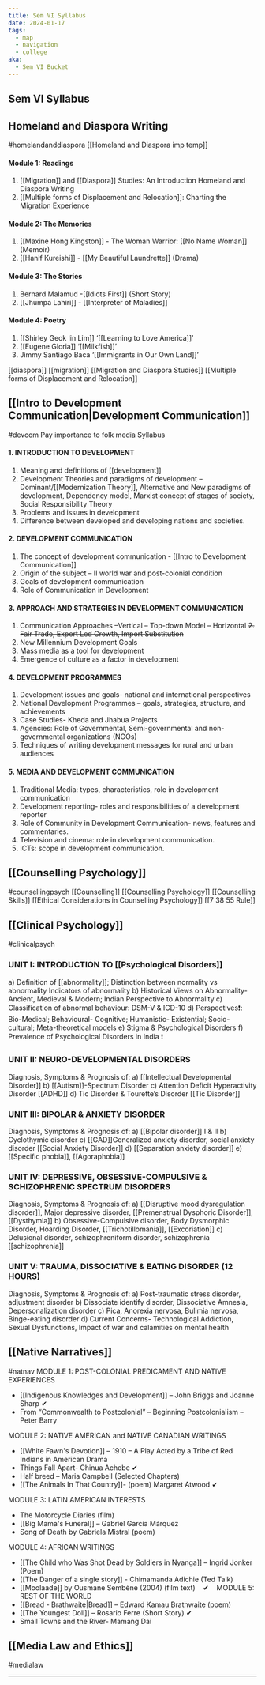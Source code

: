 ```yaml
---
title: Sem VI Syllabus
date: 2024-01-17
tags:
  - map
  - navigation
  - college
aka:
  - Sem VI Bucket
---
```

## Sem VI Syllabus
## Homeland and Diaspora Writing  
#homelandanddiaspora 
[[Homeland and Diaspora imp temp]]
#### Module 1: Readings
1. [[Migration]] and [[Diaspora]] Studies: An Introduction Homeland and Diaspora Writing 
2. [[Multiple forms of Displacement and Relocation]]: Charting the Migration Experience 
#### Module 2: The Memories
1. [[Maxine Hong Kingston]] - The Woman Warrior: [[No Name Woman]] (Memoir) 
2. [[Hanif Kureishi]] - [[My Beautiful Laundrette]] (Drama)
#### Module 3: The Stories
1. Bernard Malamud -[[Idiots First]] (Short Story)
2. [[Jhumpa Lahiri]] - [[Interpreter of Maladies]] 
#### Module 4: Poetry
1. [[Shirley Geok lin Lim]] ‘[[Learning to Love America]]’ 
2. [[Eugene Gloria]] ‘[[Milkfish]]’
3. Jimmy Santiago Baca ‘[[Immigrants in Our Own Land]]’

[[diaspora]]
[[migration]]
[[Migration and Diaspora Studies]]
[[Multiple forms of Displacement and Relocation]]
## [[Intro to Development Communication|Development Communication]] 
#devcom 
Pay importance to folk media
Syllabus
#### 1. INTRODUCTION TO DEVELOPMENT
1. Meaning and definitions of [[development]]
2. Development Theories and paradigms of development –Dominant/[[Modernization Theory]], Alternative and New paradigms of development, Dependency model, Marxist concept of stages of society, Social Responsibility Theory
3. Problems and issues in development 
4. Difference between developed and developing nations and societies.

#### 2. DEVELOPMENT COMMUNICATION
1. The concept of development communication - [[Intro to Development Communication]]
2. Origin of the subject – II world war and post-colonial condition
3. Goals of development communication 
4. Role of Communication in Development

#### 3. APPROACH AND STRATEGIES IN DEVELOPMENT COMMUNICATION
1. Communication Approaches –Vertical – Top-down Model – Horizontal
~~2. Fair Trade, Export Led Growth, Import Substitution~~
3. New Millennium Development Goals
4. Mass media as a tool for development
5. Emergence of culture as a factor in development
#### 4. DEVELOPMENT PROGRAMMES
1. Development issues and goals- national and international perspectives 
2. National Development Programmes – goals, strategies, structure, and achievements 
3. Case Studies- Kheda and Jhabua Projects 
4. Agencies: Role of Governmental, Semi-governmental and non-governmental organizations (NGOs)
5. Techniques of writing development messages for rural and urban audiences
#### 5. MEDIA AND DEVELOPMENT COMMUNICATION
1. Traditional Media: types, characteristics, role in development
communication
2. Development reporting- roles and responsibilities of a development
reporter
3. Role of Community in Development Communication- news, features and
commentaries. 
4. Television and cinema: role in development communication. 
5. ICTs: scope in development communication.
## [[Counselling Psychology]] 
#counsellingpsych 
[[Counselling]]
[[Counselling Psychology]]
[[Counselling Skills]]
[[Ethical Considerations in Counselling Psychology]]
[[7 38 55 Rule]]
## [[Clinical Psychology]] 
#clinicalpsych
### UNIT I: INTRODUCTION TO [[Psychological Disorders]] 
a) Definition of [[abnormality]]; Distinction between normality vs abnormality Indicators of
abnormality
b) Historical Views on Abnormality- Ancient, Medieval & Modern; Indian Perspective
to Abnormality
c) Classification of abnormal behaviour: DSM-V & ICD-10
d) Perspectives❗: Bio-Medical; Behavioural- Cognitive; Humanistic- Existential; Socio-
cultural; Meta-theoretical models
e) Stigma & Psychological Disorders
f) Prevalence of Psychological Disorders in India ❗
### UNIT II: NEURO-DEVELOPMENTAL DISORDERS 
Diagnosis, Symptoms & Prognosis of:
a) [[Intellectual Developmental Disorder]]
b) [[Autism]]-Spectrum Disorder
c) Attention Deficit Hyperactivity Disorder [[ADHD]]
d) Tic Disorder & Tourette’s Disorder [[Tic Disorder]]

### UNIT III: BIPOLAR & ANXIETY DISORDER 
Diagnosis, Symptoms & Prognosis of:
a) [[Bipolar disorder]] I & II
b) Cyclothymic disorder
c) [[GAD]]Generalized anxiety disorder, social anxiety disorder [[Social Anxiety Disorder]]
d) [[Separation anxiety disorder]]
e) [[Specific phobia]], [[Agoraphobia]]

### UNIT IV: DEPRESSIVE, OBSESSIVE-COMPULSIVE & SCHIZOPHRENIC SPECTRUM DISORDERS 
Diagnosis, Symptoms & Prognosis of:
a) [[Disruptive mood dysregulation disorder]], Major depressive disorder, [[Premenstrual Dysphoric Disorder]], [[Dysthymia]]
b) Obsessive-Compulsive disorder, Body Dysmorphic Disorder, Hoarding Disorder,
[[Trichotillomania]], [[Excoriation]]
c) Delusional disorder, schizophreniform disorder, schizophrenia [[schizophrenia]]
### UNIT V: TRAUMA, DISSOCIATIVE & EATING DISORDER (12 HOURS)
Diagnosis, Symptoms & Prognosis of:
a) Post-traumatic stress disorder, adjustment disorder
b) Dissociate identify disorder, Dissociative Amnesia, Depersonalization disorder
c) Pica, Anorexia nervosa, Bulimia nervosa, Binge-eating disorder
d) Current Concerns- Technological Addiction, Sexual Dysfunctions, Impact of war and
calamities on mental health


## [[Native Narratives]] 
#natnav 
MODULE 1: POST-COLONIAL PREDICAMENT AND NATIVE EXPERIENCES                            
- [[Indigenous Knowledges and Development]] – John Briggs and Joanne Sharp ✔
- From “Commonwealth to Postcolonial” – Beginning Postcolonialism – Peter Barry 

MODULE 2: NATIVE AMERICAN and NATIVE CANADIAN WRITINGS
- [[White Fawn's Devotion]] – 1910 – A Play Acted by a Tribe of Red Indians in American Drama 
- Things Fall Apart- Chinua Achebe ✔
- Half breed – Maria Campbell (Selected Chapters)
- [[The Animals In That Country]]- (poem) Margaret Atwood ✔

MODULE 3: LATIN AMERICAN INTERESTS              
- The Motorcycle Diaries (film)
- [[Big Mama's Funeral]] – Gabriel García Márquez 
- Song of Death by Gabriela Mistral (poem)

MODULE 4: AFRICAN WRITINGS 
- [[The Child who Was Shot Dead by Soldiers in Nyanga]] – Ingrid Jonker (Poem)
- [[The Danger of a single story]] - Chimamanda Adichie (Ted Talk)
- [[Moolaade]] by Ousmane Sembène (2004) (film text)    ✔ 
 
MODULE 5: REST OF THE WORLD
- [[Bread - Brathwaite|Bread]] – Edward Kamau Brathwaite (poem)
- [[The Youngest Doll]] – Rosario Ferre (Short Story) ✔
- Small Towns and the River- Mamang Dai
## [[Media Law and Ethics]] 
#medialaw 



--- 


